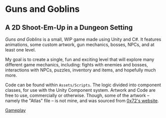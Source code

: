 # Guns and Goblins
## A 2D Shoot-Em-Up in a Dungeon Setting
_Guns and Goblins_ is a small, WIP game made using Unity and C#. 
It features animations, some custom artwork, gun mechanics, bosses, NPCs, and at least one level.

My goal is to create a single, fun and exciting level that will explore many different game mechanics, including: fights with enemies and bosses, interactions with NPCs, puzzles, inventory and items, and hopefully much more.

Code can be found within `Assets/Scripts`. The logic divided into component classes, for use with the Unity Component system. Artwork and Code are free to use, commercially or otherwise. Though, some of the artwork – namely the "Atlas" file – is not mine, and was sourced from [0x72's website](https://0x72.itch.io/16x16-dungeon-tileset?download).

[Gameplay](https://gfycat.com/miserablesoupygyrfalcon.gif)
